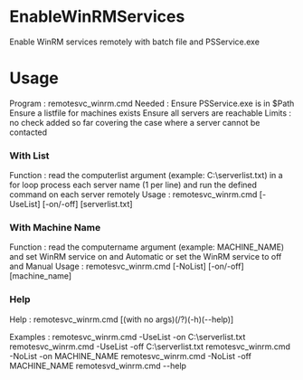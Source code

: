 # EnableWinRMServices
Enable WinRM services remotely with batch file and PSService.exe


# Usage
Program  : remotesvc_winrm.cmd
Needed   : Ensure PSService.exe is in $Path
           Ensure a listfile for machines exists
           Ensure all servers are reachable
Limits   : no check added so far covering the case where a
           server cannot be contacted

### With List
Function : read the computerlist argument (example: C:\serverlist.txt)
           in a for loop process each server name (1 per line)
           and run the defined command on each server remotely
Usage
         : remotesvc_winrm.cmd [-UseList] [-on/-off] [serverlist.txt]

### With Machine Name
Function : read the computername argument (example: MACHINE_NAME)
           and set WinRM service on and Automatic
           or set the WinRM service to off and Manual
Usage    : remotesvc_winrm.cmd [-NoList] [-on/-off] [machine_name]

### Help
Help     : remotesvc_winrm.cmd [(with no args)(/?)(-h)(--help)]  

Examples : remotesvc_winrm.cmd -UseList -on C:\serverlist.txt
           remotesvc_winrm.cmd -UseList -off C:\serverlist.txt
           remotesvc_winrm.cmd -NoList -on MACHINE_NAME
           remotesvc_winrm.cmd -NoList -off MACHINE_NAME
           remotesvd_winrm.cmd --help

